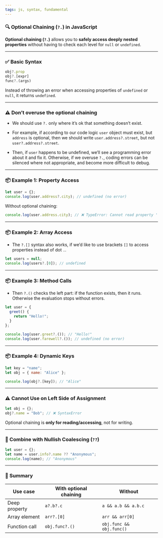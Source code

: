 ```yaml
---
tags: js, syntax, fundamental
---
```


### 🔍 Optional Chaining (`?.`) in JavaScript

**Optional chaining (`?.`)** allows you to **safely access deeply nested properties** without having to check each level for `null` or `undefined`.

---

### ✅ Basic Syntax

```js
obj?.prop
obj?.[expr]
func?.(args)
```

Instead of throwing an error when accessing properties of `undefined` or `null`, it returns `undefined`.

---

###  ⚠️ Don’t overuse the optional chaining

- We should use `?.` only where it’s ok that something doesn’t exist.

- For example, if according to our code logic `user` object must exist, but `address` is optional, then we should write `user.address?.street`, but not `user?.address?.street`.

- Then, if `user` happens to be undefined, we’ll see a programming error about it and fix it. Otherwise, if we overuse `?.`, coding errors can be silenced where not appropriate, and become more difficult to debug.

---

### 📦 Example 1: Property Access

```js
let user = {};
console.log(user.address?.city); // undefined (no error)
```

Without optional chaining:

```js
console.log(user.address.city); // ❌ TypeError: Cannot read property 'city' of undefined
```

---

### 📦 Example 2: Array Access

- The `?.[]` syntax also works, if we’d like to use brackets `[]` to access properties instead of dot `.`.

```js
let users = null;
console.log(users?.[0]); // undefined
```

---

### 📦 Example 3: Method Calls

- Then `?.()` checks the left part: if the function exists, then it runs. Otherwise the evaluation stops without errors.

```js
let user = {
  greet() {
    return "Hello!";
  }
};

console.log(user.greet?.()); // "Hello!"
console.log(user.farewell?.()); // undefined (no error)
```

---

### 📦 Example 4: Dynamic Keys

```js
let key = "name";
let obj = { name: "Alice" };

console.log(obj?.[key]); // "Alice"
```

---

### ⚠️ Cannot Use on Left Side of Assignment

```js
let obj = {};
obj?.name = "Bob"; // ❌ SyntaxError
```

Optional chaining is **only for reading/accessing**, not for writing.

---

### 🔄 Combine with Nullish Coalescing (`??`)

```js
let user = {};
let name = user.info?.name ?? "Anonymous";
console.log(name); // "Anonymous"
```

---

### 🧠 Summary

|Use case|With optional chaining|Without|
|---|---|---|
|Deep property|`a?.b?.c`|`a && a.b && a.b.c`|
|Array element|`arr?.[0]`|`arr && arr[0]`|
|Function call|`obj.func?.()`|`obj.func && obj.func()`|
